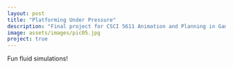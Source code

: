 ```yaml
---
layout: post
title: "Platforming Under Pressure"
description: "Final project for CSCI 5611 Animation and Planning in Games"
image: assets/images/pic05.jpg
project: true
---
```


Fun fluid simulations!

